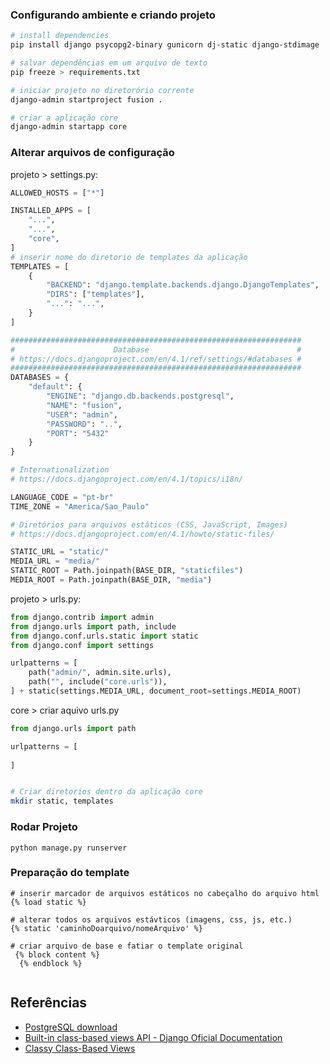 ### Configurando ambiente e criando projeto

```bash
# install dependencies
pip install django psycopg2-binary gunicorn dj-static django-stdimage

# salvar dependências em um arquivo de texto
pip freeze > requirements.txt

# iniciar projeto no diretorório corrente
django-admin startproject fusion .

# criar a aplicação core
django-admin startapp core
```

### Alterar arquivos de configuração

projeto > settings.py:

```python
ALLOWED_HOSTS = ["*"]

INSTALLED_APPS = [
    "...",
    "...",
    "core",
]
# inserir nome do diretorio de templates da aplicação
TEMPLATES = [
    {
        "BACKEND": "django.template.backends.django.DjangoTemplates",
        "DIRS": ["templates"],
        "...": "...",
    }
]

#################################################################
#                      Database                                 #
# https://docs.djangoproject.com/en/4.1/ref/settings/#databases #
#################################################################
DATABASES = {
    "default": {
        "ENGINE": "django.db.backends.postgresql",
        "NAME": "fusion",
        "USER": "admin",
        "PASSWORD": "..",
        "PORT": "5432"
    }
}

# Internationalization
# https://docs.djangoproject.com/en/4.1/topics/i18n/

LANGUAGE_CODE = "pt-br"
TIME_ZONE = "America/Sao_Paulo"

# Diretórios para arquivos estáticos (CSS, JavaScript, Images)
# https://docs.djangoproject.com/en/4.1/howto/static-files/

STATIC_URL = "static/"
MEDIA_URL = "media/"
STATIC_ROOT = Path.joinpath(BASE_DIR, "staticfiles")
MEDIA_ROOT = Path.joinpath(BASE_DIR, "media")
```
projeto > urls.py:

```python
from django.contrib import admin
from django.urls import path, include
from django.conf.urls.static import static
from django.conf import settings

urlpatterns = [
    path("admin/", admin.site.urls),
    path("", include("core.urls")),
] + static(settings.MEDIA_URL, document_root=settings.MEDIA_ROOT)
```

core > criar aquivo urls.py
```python
from django.urls import path

urlpatterns = [
    
]
```

```bash

# Criar diretorios dentro da aplicação core
mkdir static, templates
```

### Rodar Projeto

`python manage.py runserver`

### Preparação do template

```django
# inserir marcador de arquivos estáticos no cabeçalho do arquivo html
{% load static %}

# alterar todos os arquivos estávticos (imagens, css, js, etc.)
{% static 'caminhoDoarquivo/nomeArquivo' %}

# criar arquivo de base e fatiar o template original
 {% block content %}
  {% endblock %}
 
```


## Referências

- [PostgreSQL download](https://www.enterprisedb.com/downloads/postgres-postgresql-downloads)
- [Built-in class-based views API - Django Oficial Documentation](https://docs.djangoproject.com/en/2.2/ref/class-based-views/)
- [Classy Class-Based Views](https://ccbv.co.uk/)